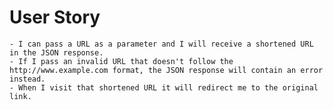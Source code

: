 # User Story
    - I can pass a URL as a parameter and I will receive a shortened URL in the JSON response.
    - If I pass an invalid URL that doesn't follow the http://www.example.com format, the JSON response will contain an error instead.
    - When I visit that shortened URL it will redirect me to the original link.